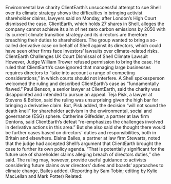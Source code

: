 Environmental law charity ClientEarth’s unsuccessful attempt to sue Shell over its climate strategy shows the difficulties in bringing activist shareholder claims, lawyers said on Monday, after London’s High Court dismissed the case.
ClientEarth, which holds 27 shares in Shell, alleges the company cannot achieve its aim of net zero carbon emissions by 2050 with its current climate transition strategy and its directors are therefore breaching their duties to shareholders.
The group wanted to bring a so-called derivative case on behalf of Shell against its directors, which could have seen other firms face investors’ lawsuits over climate-related risks.
ClientEarth Challenges UK Court Dismissal of Shell Climate Lawsuit
However, Judge William Trower refused permission to bring the case. He ruled that ClientEarth’s case ignored that managing large businesses requires directors to “take into account a range of competing considerations,” in which courts should not interfere.
A Shell spokesperson welcomed the ruling and described ClientEarth’s case as “fundamentally flawed.”
Paul Benson, a senior lawyer at ClientEarth, said the charity was disappointed and intended to pursue an appeal.
Teja Pisk, a lawyer at Stevens & Bolton, said the ruling was unsurprising given the high bar for bringing a derivative claim.
But, Pisk added, the decision “will not sound the death knell” for shareholder activism in the environmental, social and governance (ESG) sphere.
Catherine Gilfedder, a partner at law firm Dentons, said ClientEarth’s defeat “re-emphasizes the challenges involved in derivative actions in this area.”
But she also said she thought there would be further cases based on directors’ duties and responsibilities, both in Britain and elsewhere.
Elaina Bailes, a partner at law firm Stewarts, noted that the judge had accepted Shell’s argument that ClientEarth brought the case to further its own policy agenda.
“That is potentially significant for the future use of shareholder claims alleging breach of directors duties,” she said.
The ruling may, however, provide useful guidance to activists considering future claims over directors’ duties and boards’ approaches to climate change, Bailes added.
(Reporting by Sam Tobin; editing by Kylie MacLellan and Mark Potter)
Related: